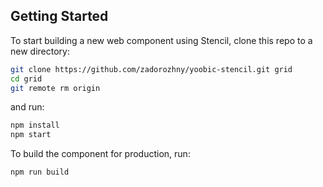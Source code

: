 ## Getting Started

To start building a new web component using Stencil, clone this repo to a new directory:

```bash
git clone https://github.com/zadorozhny/yoobic-stencil.git grid
cd grid
git remote rm origin
```

and run:

```bash
npm install
npm start
```

To build the component for production, run:

```bash
npm run build
```